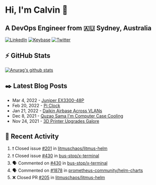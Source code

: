 # Hi, I'm Calvin 🍭
## A DevOps Engineer from 🇦🇺 Sydney, Australia</h3>

[![LinkedIn](https://img.shields.io/badge/-c–bui-0077B5?style=flat-square&labelColor=0077B5&logo=LinkedIn&logoColor=white)](https://www.linkedin.com/in/c-bui/)
[![Keybase](https://img.shields.io/badge/-calvinbui-ff6f21?style=flat-square&labelColor=ff6f21&logo=Keybase&logoColor=white)](https://keybase.io/calvinbui)
[![Twitter](https://img.shields.io/badge/-ASAPCalvin-1DA1F2?style=flat-square&labelColor=1DA1F2&logo=Twitter&logoColor=white)](https://twitter.com/ASAPCalvin)

<!-- https://github.com/rishavanand/github-profilinator -->
## ⚡ GitHub Stats
[![Anurag's github stats](https://github-readme-stats.vercel.app/api?username=calvinbui&count_private=true&hide_title=true)](https://github.com/anuraghazra/github-readme-stats)

<!-- https://github.com/gautamkrishnar/blog-post-workflow -->
## ✒️ Latest Blog Posts

<!-- BLOG-POST-LIST:START -->
- Mar 4, 2022 - [Juniper EX3300-48P](https://calvin.me/juniper-ex3300-48p)
- Feb 20, 2022 - [Pi Clock](https://calvin.me/pi-clock)
- Jan 21, 2022 - [Daikin Airbase Across VLANs](https://calvin.me/daikin-airbase-vlans-opnsense)
- Dec 8, 2021 - [Quzao Sama I&#39;m Computer Case Cooling](https://calvin.me/quzao-sama-im-cooling)
- Nov 24, 2021 - [3D Printer Upgrades Galore](https://calvin.me/3d-printer-upgrades-galore)

<!-- BLOG-POST-LIST:END -->

## 🏃‍ Recent Activity

<!--START_SECTION:activity-->
1. ❗️ Closed issue [#201](https://github.com/litmuschaos/litmus-helm/issues/201) in [litmuschaos/litmus-helm](https://github.com/litmuschaos/litmus-helm)
2. ❗️ Closed issue [#430](https://github.com/bus-stop/x-terminal/issues/430) in [bus-stop/x-terminal](https://github.com/bus-stop/x-terminal)
3. 🗣 Commented on [#430](https://github.com/bus-stop/x-terminal/issues/430) in [bus-stop/x-terminal](https://github.com/bus-stop/x-terminal)
4. 🗣 Commented on [#1878](https://github.com/prometheus-community/helm-charts/issues/1878) in [prometheus-community/helm-charts](https://github.com/prometheus-community/helm-charts)
5. ❌ Closed PR [#205](https://github.com/litmuschaos/litmus-helm/pull/205) in [litmuschaos/litmus-helm](https://github.com/litmuschaos/litmus-helm)
<!--END_SECTION:activity-->
